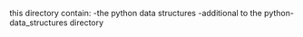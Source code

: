 this directory contain:
-the python data structures
-additional to the python-data_structures directory 
